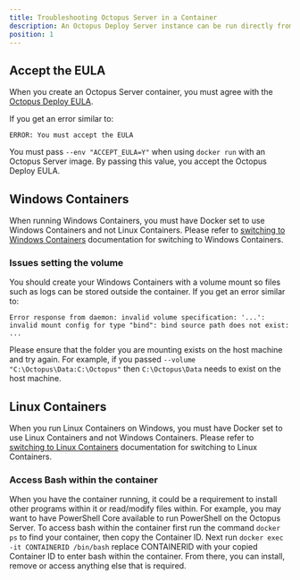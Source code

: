 ```yaml
---
title: Troubleshooting Octopus Server in a Container
description: An Octopus Deploy Server instance can be run directly from within a container.
position: 1
---
```


## Accept the EULA

When you create an Octopus Server container, you must agree with the [Octopus Deploy EULA](https://octopus.com/company/legal).

If you get an error similar to:

```
ERROR: You must accept the EULA
```

You must pass `--env "ACCEPT_EULA=Y"` when using `docker run` with an Octopus Server image. By passing this value, you accept the Octopus Deploy EULA.

## Windows Containers

When running Windows Containers, you must have Docker set to use Windows Containers and not Linux Containers. Please refer to [switching to Windows Containers](https://docs.docker.com/docker-for-windows/#switch-between-windows-and-linux-containers) documentation for switching to Windows Containers.

### Issues setting the volume

You should create your Windows Containers with a volume mount so files such as logs can be stored outside the container. If you get an error similar to:

```
Error response from daemon: invalid volume specification: '...': invalid mount config for type "bind": bind source path does not exist: ...
```

Please ensure that the folder you are mounting exists on the host machine and try again. For example, if you passed `--volume "C:\Octopus\Data:C:\Octopus"` then `C:\Octopus\Data` needs to exist on the host machine.

## Linux Containers

When you run Linux Containers on Windows, you must have Docker set to use Linux Containers and not Windows Containers. Please refer to [switching to Linux Containers](https://docs.docker.com/docker-for-windows/#switch-between-windows-and-linux-containers) documentation for switching to Linux Containers.

### Access Bash within the container

When you have the container running, it could be a requirement to install other programs within it or read/modify files within. For example, you may want to have PowerShell Core available to run PowerShell on the Octopus Server. To access bash within the container first run the command `docker ps` to find your container, then copy the Container ID. Next run `docker exec -it CONTAINERID /bin/bash` replace CONTAINERID with your copied Container ID to enter bash within the container. From there, you can install, remove or access anything else that is required. 

